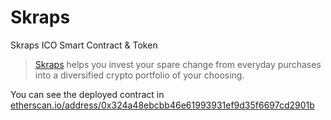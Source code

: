 # Skraps

Skraps ICO Smart Contract &amp; Token

> [Skraps](https://skraps.io/) helps you invest your spare change from everyday purchases into a diversified crypto portfolio of your choosing.

You can see the deployed contract in [etherscan.io/address/0x324a48ebcbb46e61993931ef9d35f6697cd2901b](https://etherscan.io/address/0x324a48ebcbb46e61993931ef9d35f6697cd2901b#code)
